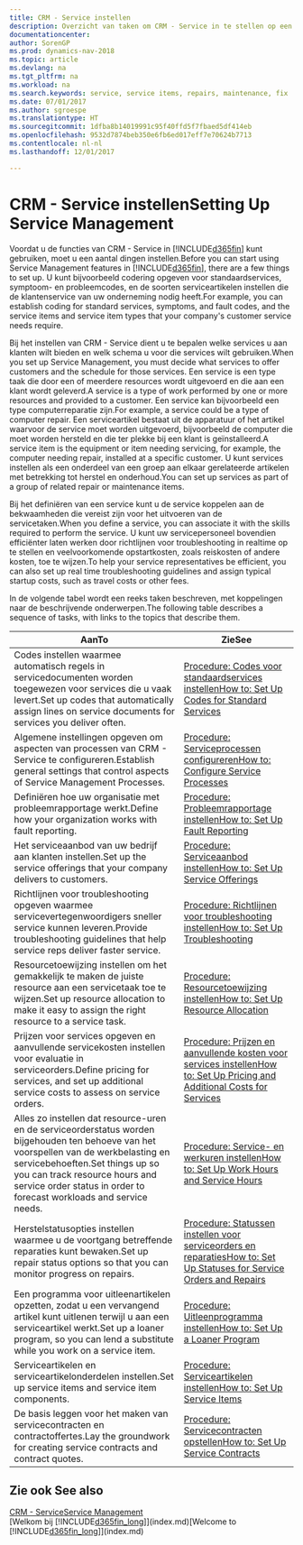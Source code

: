 ```yaml
---
title: CRM - Service instellen
description: Overzicht van taken om CRM - Service in te stellen op een manier die past bij de manier waarop uw organisaties hun services beheren.
documentationcenter: 
author: SorenGP
ms.prod: dynamics-nav-2018
ms.topic: article
ms.devlang: na
ms.tgt_pltfrm: na
ms.workload: na
ms.search.keywords: service, service items, repairs, maintenance, fix
ms.date: 07/01/2017
ms.author: sgroespe
ms.translationtype: HT
ms.sourcegitcommit: 1dfba8b14019991c95f40ffd5f7fbaed5df414eb
ms.openlocfilehash: 9532d7874beb350e6fb6ed017eff7e70624b7713
ms.contentlocale: nl-nl
ms.lasthandoff: 12/01/2017

---
```


# <a name="setting-up-service-management"></a><span data-ttu-id="f29c7-103">CRM - Service instellen</span><span class="sxs-lookup"><span data-stu-id="f29c7-103">Setting Up Service Management</span></span>
<span data-ttu-id="f29c7-104">Voordat u de functies van CRM - Service in [!INCLUDE[d365fin](includes/d365fin_md.md)] kunt gebruiken, moet u een aantal dingen instellen.</span><span class="sxs-lookup"><span data-stu-id="f29c7-104">Before you can start using Service Management features in [!INCLUDE[d365fin](includes/d365fin_md.md)], there are a few things to set up.</span></span> <span data-ttu-id="f29c7-105">U kunt bijvoorbeeld codering opgeven voor standaardservices, symptoom- en probleemcodes, en de soorten serviceartikelen instellen die de klantenservice van uw onderneming nodig heeft.</span><span class="sxs-lookup"><span data-stu-id="f29c7-105">For example, you can establish coding for standard services, symptoms, and fault codes, and the service items and service item types that your company's customer service needs require.</span></span>  

<span data-ttu-id="f29c7-106">Bij het instellen van CRM - Service dient u te bepalen welke services u aan klanten wilt bieden en welk schema u voor die services wilt gebruiken.</span><span class="sxs-lookup"><span data-stu-id="f29c7-106">When you set up Service Management, you must decide what services to offer customers and the schedule for those services.</span></span> <span data-ttu-id="f29c7-107">Een service is een type taak die door een of meerdere resources wordt uitgevoerd en die aan een klant wordt geleverd.</span><span class="sxs-lookup"><span data-stu-id="f29c7-107">A service is a type of work performed by one or more resources and provided to a customer.</span></span> <span data-ttu-id="f29c7-108">Een service kan bijvoorbeeld een type computerreparatie zijn.</span><span class="sxs-lookup"><span data-stu-id="f29c7-108">For example, a service could be a type of computer repair.</span></span> <span data-ttu-id="f29c7-109">Een serviceartikel bestaat uit de apparatuur of het artikel waarvoor de service moet worden uitgevoerd, bijvoorbeeld de computer die moet worden hersteld en die ter plekke bij een klant is geïnstalleerd.</span><span class="sxs-lookup"><span data-stu-id="f29c7-109">A service item is the equipment or item needing servicing, for example, the computer needing repair, installed at a specific customer.</span></span> <span data-ttu-id="f29c7-110">U kunt services instellen als een onderdeel van een groep aan elkaar gerelateerde artikelen met betrekking tot herstel en onderhoud.</span><span class="sxs-lookup"><span data-stu-id="f29c7-110">You can set up services as part of a group of related repair or maintenance items.</span></span>  
  
<span data-ttu-id="f29c7-111">Bij het definiëren van een service kunt u de service koppelen aan de bekwaamheden die vereist zijn voor het uitvoeren van de servicetaken.</span><span class="sxs-lookup"><span data-stu-id="f29c7-111">When you define a service, you can associate it with the skills required to perform the service.</span></span> <span data-ttu-id="f29c7-112">U kunt uw servicepersoneel bovendien efficiënter laten werken door richtlijnen voor troubleshooting in realtime op te stellen en veelvoorkomende opstartkosten, zoals reiskosten of andere kosten, toe te wijzen.</span><span class="sxs-lookup"><span data-stu-id="f29c7-112">To help your service representatives be efficient, you can also set up real time troubleshooting guidelines and assign typical startup costs, such as travel costs or other fees.</span></span>  

<span data-ttu-id="f29c7-113">In de volgende tabel wordt een reeks taken beschreven, met koppelingen naar de beschrijvende onderwerpen.</span><span class="sxs-lookup"><span data-stu-id="f29c7-113">The following table describes a sequence of tasks, with links to the topics that describe them.</span></span>  
  
| <span data-ttu-id="f29c7-114">Aan</span><span class="sxs-lookup"><span data-stu-id="f29c7-114">To</span></span> | <span data-ttu-id="f29c7-115">Zie</span><span class="sxs-lookup"><span data-stu-id="f29c7-115">See</span></span> |
| --- | --- |
| <span data-ttu-id="f29c7-116">Codes instellen waarmee automatisch regels in servicedocumenten worden toegewezen voor services die u vaak levert.</span><span class="sxs-lookup"><span data-stu-id="f29c7-116">Set up codes that automatically assign lines on service documents for services you deliver often.</span></span> |[<span data-ttu-id="f29c7-117">Procedure: Codes voor standaardservices instellen</span><span class="sxs-lookup"><span data-stu-id="f29c7-117">How to: Set Up Codes for Standard Services</span></span>](service-how-setup-service-coding.md)|
| <span data-ttu-id="f29c7-118">Algemene instellingen opgeven om aspecten van processen van CRM - Service te configureren.</span><span class="sxs-lookup"><span data-stu-id="f29c7-118">Establish general settings that control aspects of Service Management Processes.</span></span>|[<span data-ttu-id="f29c7-119">Procedure: Serviceprocessen configureren</span><span class="sxs-lookup"><span data-stu-id="f29c7-119">How to: Configure Service Processes</span></span>](service-setup-service-processes.md)|
| <span data-ttu-id="f29c7-120">Definiëren hoe uw organisatie met probleemrapportage werkt.</span><span class="sxs-lookup"><span data-stu-id="f29c7-120">Define how your organization works with fault reporting.</span></span> |[<span data-ttu-id="f29c7-121">Procedure: Probleemrapportage instellen</span><span class="sxs-lookup"><span data-stu-id="f29c7-121">How to: Set Up Fault Reporting</span></span>](service-how-setup-fault-reporting.md) |
| <span data-ttu-id="f29c7-122">Het serviceaanbod van uw bedrijf aan klanten instellen.</span><span class="sxs-lookup"><span data-stu-id="f29c7-122">Set up the service offerings that your company delivers to customers.</span></span>|[<span data-ttu-id="f29c7-123">Procedure: Serviceaanbod instellen</span><span class="sxs-lookup"><span data-stu-id="f29c7-123">How to: Set Up Service Offerings</span></span>](service-how-setup-service-offerings.md)|
| <span data-ttu-id="f29c7-124">Richtlijnen voor troubleshooting opgeven waarmee servicevertegenwoordigers sneller service kunnen leveren.</span><span class="sxs-lookup"><span data-stu-id="f29c7-124">Provide troubleshooting guidelines that help service reps deliver faster service.</span></span> |[<span data-ttu-id="f29c7-125">Procedure: Richtlijnen voor troubleshooting instellen</span><span class="sxs-lookup"><span data-stu-id="f29c7-125">How to: Set Up Troubleshooting</span></span>](service-how-setup-troubleshooting.md) |
| <span data-ttu-id="f29c7-126">Resourcetoewijzing instellen om het gemakkelijk te maken de juiste resource aan een servicetaak toe te wijzen.</span><span class="sxs-lookup"><span data-stu-id="f29c7-126">Set up resource allocation to make it easy to assign the right resource to a service task.</span></span> |[<span data-ttu-id="f29c7-127">Procedure: Resourcetoewijzing instellen</span><span class="sxs-lookup"><span data-stu-id="f29c7-127">How to: Set Up Resource Allocation</span></span>](service-how-setup-resource-allocation.md) |
| <span data-ttu-id="f29c7-128">Prijzen voor services opgeven en aanvullende servicekosten instellen voor evaluatie in serviceorders.</span><span class="sxs-lookup"><span data-stu-id="f29c7-128">Define pricing for services, and set up additional service costs to assess on service orders.</span></span> |[<span data-ttu-id="f29c7-129">Procedure: Prijzen en aanvullende kosten voor services instellen</span><span class="sxs-lookup"><span data-stu-id="f29c7-129">How to: Set Up Pricing and Additional Costs for Services</span></span>](service-how-setup-service-costs-pricing.md)|
| <span data-ttu-id="f29c7-130">Alles zo instellen dat resource-uren en de serviceorderstatus worden bijgehouden ten behoeve van het voorspellen van de werkbelasting en servicebehoeften.</span><span class="sxs-lookup"><span data-stu-id="f29c7-130">Set things up so you can track resource hours and service order status in order to forecast workloads and service needs.</span></span>|[<span data-ttu-id="f29c7-131">Procedure: Service- en werkuren instellen</span><span class="sxs-lookup"><span data-stu-id="f29c7-131">How to: Set Up Work Hours and Service Hours</span></span>](service-how-setup-work-service-hours.md)|
| <span data-ttu-id="f29c7-132">Herstelstatusopties instellen waarmee u de voortgang betreffende reparaties kunt bewaken.</span><span class="sxs-lookup"><span data-stu-id="f29c7-132">Set up repair status options so that you can monitor progress on repairs.</span></span> | [<span data-ttu-id="f29c7-133">Procedure: Statussen instellen voor serviceorders en reparaties</span><span class="sxs-lookup"><span data-stu-id="f29c7-133">How to: Set Up Statuses for Service Orders and Repairs</span></span>](service-order-repair-status.md)|
| <span data-ttu-id="f29c7-134">Een programma voor uitleenartikelen opzetten, zodat u een vervangend artikel kunt uitlenen terwijl u aan een serviceartikel werkt.</span><span class="sxs-lookup"><span data-stu-id="f29c7-134">Set up a loaner program, so you can lend a substitute while you work on a service item.</span></span> |[<span data-ttu-id="f29c7-135">Procedure: Uitleenprogramma instellen</span><span class="sxs-lookup"><span data-stu-id="f29c7-135">How to: Set Up a Loaner Program</span></span>](service-how-setup-loaner-program.md) |
| <span data-ttu-id="f29c7-136">Serviceartikelen en serviceartikelonderdelen instellen.</span><span class="sxs-lookup"><span data-stu-id="f29c7-136">Set up service items and service item components.</span></span> |[<span data-ttu-id="f29c7-137">Procedure: Serviceartikelen instellen</span><span class="sxs-lookup"><span data-stu-id="f29c7-137">How to: Set Up Service Items</span></span>](service-how-setup-service-items.md) |
| <span data-ttu-id="f29c7-138">De basis leggen voor het maken van servicecontracten en contractoffertes.</span><span class="sxs-lookup"><span data-stu-id="f29c7-138">Lay the groundwork for creating service contracts and contract quotes.</span></span> |[<span data-ttu-id="f29c7-139">Procedure: Servicecontracten opstellen</span><span class="sxs-lookup"><span data-stu-id="f29c7-139">How to: Set Up Service Contracts</span></span>](service-how-setup-service-contracts.md) |

## <a name="see-also"></a><span data-ttu-id="f29c7-140">Zie ook </span><span class="sxs-lookup"><span data-stu-id="f29c7-140">See also</span></span>
[<span data-ttu-id="f29c7-141">CRM - Service</span><span class="sxs-lookup"><span data-stu-id="f29c7-141">Service Management</span></span>](service-service.md)  
<span data-ttu-id="f29c7-142">[Welkom bij [!INCLUDE[d365fin_long](includes/d365fin_long_md.md)]](index.md)</span><span class="sxs-lookup"><span data-stu-id="f29c7-142">[Welcome to [!INCLUDE[d365fin_long](includes/d365fin_long_md.md)]](index.md)</span></span>  

